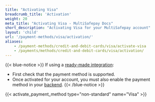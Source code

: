 ```yaml
---
title: "Activating Visa"
breadcrumb_title: 'Activation'
weight: 20
meta_title: "Activating Visa - MultiSafepay Docs"
short_description: "Activating Visa for your MultiSafepay account"
layout: 'child'
url: '/payment-methods/visa/activation/'
aliases: 
    - /payment-methods/credit-and-debit-cards/visa/activate-visa
    - /payments/methods/credit-and-debit-cards/visa/activation/
---
```

{{< blue-notice >}} If using a [ready-made integration](/integrations/ready-made/): 

- First check that the payment method is supported. 
- Once activated for your account, you must also enable the payment method in your [backend](/glossaries/multisafepay-glossary/#backend).  {{< /blue-notice >}}

{{< activate_payment_method type="non-standard" name="Visa" >}}